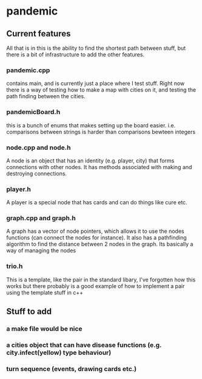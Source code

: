 # pandemic
## Current features
All that is in this is the ability to find the shortest path between stuff, but there is a bit of infrastructure to add the other features.
### pandemic.cpp 
contains main, and is currently just a place where I test stuff. Right now there is a way of testing how to make a map with cities on it, and testing the path finding between the cities. 
### pandemicBoard.h
this is a bunch of enums that makes setting up the board easier. i.e. comparisons between strings is harder than comparisons bewteen integers
### node.cpp and node.h
A node is an object that has an identity (e.g. player, city) that forms connections with other nodes. It has methods associated with making and destroying connections.
### player.h
A player is a special node that has cards and can do things like cure etc.
### graph.cpp and graph.h
A graph has a vector of node pointers, which allows it to use the nodes functions (can connect the nodes for instance). It also has a pathfinding algorithm to find the distance between 2 nodes in the graph. Its basically a way of managing the nodes
### trio.h
This is a template, like the pair in the standard libary, I've forgotten how this works but there probably is a good example of how to implement a pair using the template stuff in c++

## Stuff to add
### a make file would be nice
### a cities object that can have disease functions (e.g. city.infect(yellow) type behaviour)
### turn sequence (events, drawing cards etc.)


